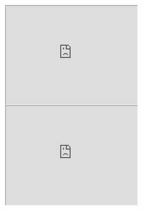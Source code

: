 <iframe width="420" height="315"
src="https://www.youtube.com/watch?v=COOfhR_53XE?autoplay=1&mute=1">
</iframe> 
<iframe width="420" height="315"
src="https://www.youtube.com/watch?v=xz7ChX3zFDM?autoplay=1&mute=1">
</iframe>